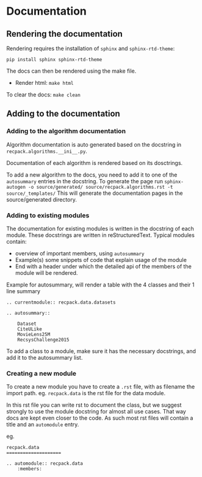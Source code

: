 # Documentation

## Rendering the documentation
Rendering requires the installation of `sphinx` and `sphinx-rtd-theme`:
```
pip install sphinx sphinx-rtd-theme
```

The docs can then be rendered using the make file.
* Render html: `make html`

To clear the docs: `make clean`

## Adding to the documentation

### Adding to the algorithm documentation
Algorithm documentation is auto generated based on the docstring in `recpack.algorithms.__ini__.py`.

Documentation of each algorithm is rendered based on its dosctrings.

To add a new algorithm to the docs, you need to add it to one of the `autosummary` entries in the docstring.
To generate the page run `sphinx-autogen -o source/generated/ source/recpack.algorithms.rst -t source/_templates/` This will generate the documentation pages in the source/generated directory.

### Adding to existing modules
The documentation for existing modules is written in the docstring of each module.
These docstrings are written in reStructuredText. Typical modules contain:
* overview of important members, using `autosummary`
* Example(s) some snippets of code that explain usage of the module
* End with a header under which the detailed api of the members of the module will be rendered.


Example for autosummary, will render a table with the 4 classes and their 1 line summary
```
.. currentmodule:: recpack.data.datasets

.. autosummary::

    Dataset
    CiteULike
    MovieLens25M
    RecsysChallenge2015
```

To add a class to a module, make sure it has the necessary docstrings, and add it to the autosummary list.

### Creating a new module
To create a new module you have to create a `.rst` file, with as filename the import path.
eg. `recpack.data` is the rst file for the data module.

In this rst file you can write rst to document the class, but we suggest strongly to use the module docstring for almost all use cases. That way docs are kept even closer to the code.
As such most rst files will contain a title and an `automodule` entry.

eg.

```
recpack.data
====================

.. automodule:: recpack.data
    :members:
```
